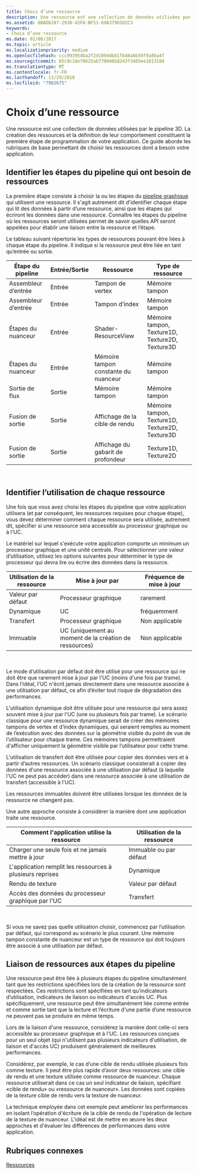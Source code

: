 ```yaml
---
title: Choix d’une ressource
description: Une ressource est une collection de données utilisées par le pipeline 3D.
ms.assetid: 6BAD6287-2930-42F8-BF51-69A379D1D2C3
keywords:
- Choix d’une ressource
ms.date: 02/08/2017
ms.topic: article
ms.localizationpriority: medium
ms.openlocfilehash: ccc99395dba2f2d1894db81fb48abb59f9a8ba4f
ms.sourcegitcommit: b5c9c18e70625ab770946b8243f3465ee1013184
ms.translationtype: MT
ms.contentlocale: fr-FR
ms.lasthandoff: 11/29/2018
ms.locfileid: "7982675"
---
```

# <a name="choosing-a-resource"></a>Choix d’une ressource


Une ressource est une collection de données utilisées par le pipeline 3D. La création des ressources et la définition de leur comportement constituent la première étape de programmation de votre application. Ce guide aborde les rubriques de base permettant de choisir les ressources dont a besoin votre application.

## <a name="span-ididentifybindingspanspan-ididentifybindingspanspan-ididentifybindingspanidentify-pipeline-stages-that-need-resources"></a><span id="Identify_Binding"></span><span id="identify_binding"></span><span id="IDENTIFY_BINDING"></span>Identifier les étapes du pipeline qui ont besoin de ressources


La première étape consiste à choisir la ou les étapes du [pipeline graphique](graphics-pipeline.md) qui utilisent une ressource. Il s'agit autrement dit d'identifier chaque étape qui lit des données à partir d’une ressource, ainsi que les étapes qui écriront les données dans une ressource. Connaître les étapes du pipeline où les ressources seront utilisées permet de savoir quelles API seront appelées pour établir une liaison entre la ressource et l’étape.

Le tableau suivant répertorie les types de ressources pouvant être liées à chaque étape du pipeline. Il indique si la ressource peut être liée en tant qu’entrée ou sortie.

| Étape du pipeline  | Entrée/Sortie | Ressource               | Type de ressource                           |
|-----------------|--------|------------------------|-----------------------------------------|
| Assembleur d’entrée | Entrée     | Tampon de vertex          | Mémoire tampon                                  |
| Assembleur d’entrée | Entrée     | Tampon d’index           | Mémoire tampon                                  |
| Étapes du nuanceur   | Entrée     | Shader-ResourceView    | Mémoire tampon, Texture1D, Texture2D, Texture3D |
| Étapes du nuanceur   | Entrée     | Mémoire tampon constante du nuanceur | Mémoire tampon                                  |
| Sortie de flux   | Sortie    | Mémoire tampon                 | Mémoire tampon                                  |
| Fusion de sortie   | Sortie    | Affichage de la cible de rendu     | Mémoire tampon, Texture1D, Texture2D, Texture3D |
| Fusion de sortie   | Sortie    | Affichage du gabarit de profondeur     | Texture1D, Texture2D                    |

 

## <a name="span-ididentifyusagespanspan-ididentifyusagespanspan-ididentifyusagespanidentify-how-each-resource-will-be-used"></a><span id="Identify_Usage"></span><span id="identify_usage"></span><span id="IDENTIFY_USAGE"></span>Identifier l’utilisation de chaque ressource


Une fois que vous avez choisi les étapes du pipeline que votre application utilisera (et par conséquent, les ressources requises pour chaque étape), vous devez déterminer comment chaque ressource sera utilisée, autrement dit, spécifier si une ressource sera accessible au processeur graphique ou à l'UC.

Le matériel sur lequel s'exécute votre application comporte un minimum un processeur graphique et une unité centrale. Pour sélectionner une valeur d’utilisation, utilisez les options suivantes pour déterminer le type de processeur qui devra lire ou écrire des données dans la ressource.

| Utilisation de la ressource | Mise à jour par                    | Fréquence de mise à jour |
|----------------|--------------------------------------|---------------------|
| Valeur par défaut        | Processeur graphique                                  | rarement        |
| Dynamique        | UC                                  | fréquemment          |
| Transfert        | Processeur graphique                                  | Non applicable                 |
| Immuable      | UC (uniquement au moment de la création de ressources) | Non applicable                 |

 

Le mode d’utilisation par défaut doit être utilisé pour une ressource qui ne doit être que rarement mise à jour par l'UC (moins d'une fois par trame). Dans l’idéal, l'UC n'écrit jamais directement dans une ressource associée à une utilisation par défaut, ce afin d’éviter tout risque de dégradation des performances.

L'utilisation dynamique doit être utilisée pour une ressource qui sera assez souvent mise à jour par l'UC (une ou plusieurs fois par trame). Le scénario classique pour une ressource dynamique serait de créer des mémoires tampons de vertex et d’index dynamiques, qui seraient remplies au moment de l’exécution avec des données sur la géométrie visible du point de vue de l’utilisateur pour chaque trame. Ces mémoires tampons permettraient d'afficher uniquement la géométrie visible par l’utilisateur pour cette trame.

L'utilisation de transfert doit être utilisée pour copier des données vers et à partir d’autres ressources. Un scénario classique consisterait à copier des données d'une ressource associée à une utilisation par défaut (à laquelle l'UC ne peut pas accéder) dans une ressource associée à une utilisation de transfert (accessible à l'UC).

Les ressources immuables doivent être utilisées lorsque les données de la ressource ne changent pas.

Une autre approche consiste à considérer la manière dont une application traite une ressource.

| Comment l'application utilise la ressource     | Utilisation de la ressource       |
|---------------------------------------|----------------------|
| Charger une seule fois et ne jamais mettre à jour            | Immuable ou par défaut |
| L'application remplit les ressources à plusieurs reprises | Dynamique              |
| Rendu de texture                     | Valeur par défaut              |
| Accès des données du processeur graphique par l'UC                | Transfert              |

 

Si vous ne savez pas quelle utilisation choisir, commencez par l’utilisation par défaut, qui correspond au scénario le plus courant. Une mémoire tampon constante de nuanceur est un type de ressource qui doit toujours être associé à une utilisation par défaut.

## <a name="span-idresourcetypesandpipelinestagesspanspan-idresourcetypesandpipelinestagesspanspan-idresourcetypesandpipelinestagesspanbinding-resources-to-pipeline-stages"></a><span id="Resource_Types_and_Pipeline_stages"></span><span id="resource_types_and_pipeline_stages"></span><span id="RESOURCE_TYPES_AND_PIPELINE_STAGES"></span>Liaison de ressources aux étapes du pipeline


Une ressource peut être liée à plusieurs étapes du pipeline simultanément tant que les restrictions spécifiées lors de la création de la ressource sont respectées. Ces restrictions sont spécifiées en tant qu'indicateurs d’utilisation, indicateurs de liaison ou indicateurs d'accès UC. Plus spécifiquement, une ressource peut être simultanément liée comme entrée et comme sortie tant que la lecture et l’écriture d'une partie d’une ressource ne peuvent pas se produire en même temps.

Lors de la liaison d'une ressource, considérez la manière dont celle-ci sera accessible au processeur graphique et à l'UC. Les ressources conçues pour un seul objet (qui n'utilisent pas plusieurs indicateurs d'utilisation, de liaison et d'accès UC) produisent généralement de meilleures performances.

Considérez, par exemple, le cas d’une cible de rendu utilisée plusieurs fois comme texture. Il peut être plus rapide d’avoir deux ressources: une cible de rendu et une texture utilisée comme ressource de nuanceur. Chaque ressource utiliserait dans ce cas un seul indicateur de liaison, spécifiant «cible de rendu» ou «ressource de nuanceur». Les données sont copiées de la texture cible de rendu vers la texture de nuanceur.

La technique employée dans cet exemple peut améliorer les performances en isolant l’opération d'écriture de la cible de rendu de l'opération de lecture de la texture de nuanceur. L'idéal est de mettre en œuvre les deux approches et d'évaluer les différences de performances dans votre application.

## <a name="span-idrelated-topicsspanrelated-topics"></a><span id="related-topics"></span>Rubriques connexes


[Ressources](resources.md)

 

 




